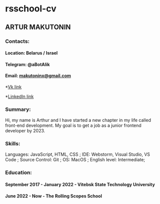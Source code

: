 # rsschool-cv

## ARTUR MAKUTONIN

### Contacts:

#### Location: Belarus / Israel

#### Telegram: @aBotAlik

#### Email: makutoninx@gmail.com

*[Vk link](https://vk.com/wherearey0)

*[LinkedIn link](https://www.linkedin.com/in/arthur-makutonin/)

### Summary:
 Hi, my name is Arthur and I have started a new chapter in my life called front-end development. My goal is to get a job as a junior frontend developer by 2023.

### Skills:
 Languages: JavaScript, HTML, CSS ;
 IDE: Webstorm, Visual Studio, VS Code ;
 Source Control: Git ;
 OS: MacOS ;
 English level: Intermediate;

### Education:
#### September 2017 - January 2022 - Vitebsk State Technology University
#### June 2022  - Now - The Rolling Scopes School